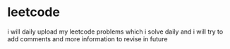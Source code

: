 # leetcode
i will daily upload my leetcode problems which i solve daily and i will try to add comments and more information to revise in future
